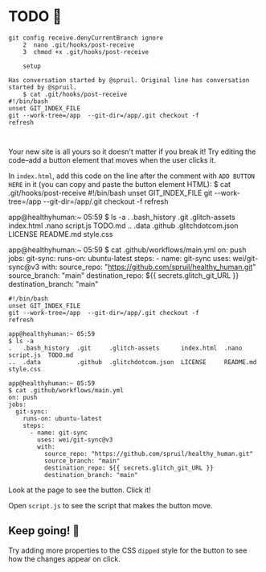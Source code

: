 # TODO 🚧

```
git config receive.denyCurrentBranch ignore
    2  nano .git/hooks/post-receive
    3  chmod +x .git/hooks/post-receive
    
    setup
    
Has conversation started by @spruil. Original line has conversation started by @spruil.
    $ cat .git/hooks/post-receive
#!/bin/bash
unset GIT_INDEX_FILE
git --work-tree=/app  --git-dir=/app/.git checkout -f
refresh 



```

Your new site is all yours so it doesn't matter if you break it! Try editing the code–add a button element that moves when the user clicks it.

In `index.html`, add this code on the line after the comment with `ADD BUTTON HERE` in it (you can copy and paste the button element HTML):
$ cat .git/hooks/post-receive
#!/bin/bash
unset GIT_INDEX_FILE
git --work-tree=/app --git-dir=/app/.git checkout -f
refresh

app@healthyhuman:~ 05:59
$ ls -a
. .bash_history .git .glitch-assets index.html .nano script.js TODO.md
.. .data .github .glitchdotcom.json LICENSE README.md style.css

app@healthyhuman:~ 05:59
$ cat .github/workflows/main.yml
on: push
jobs:
git-sync:
runs-on: ubuntu-latest
steps: - name: git-sync
uses: wei/git-sync@v3
with:
source_repo: "https://github.com/spruil/healthy_human.git"
source_branch: "main"
destination_repo: ${{ secrets.glitch_git_URL }}
destination_branch: "main"

```$ cat .git/hooks/post-receive
#!/bin/bash
unset GIT_INDEX_FILE
git --work-tree=/app  --git-dir=/app/.git checkout -f
refresh

app@healthyhuman:~ 05:59 
$ ls -a
.   .bash_history  .git     .glitch-assets      index.html  .nano      script.js  TODO.md
..  .data          .github  .glitchdotcom.json  LICENSE     README.md  style.css

app@healthyhuman:~ 05:59 
$ cat .github/workflows/main.yml 
on: push
jobs:
  git-sync:
    runs-on: ubuntu-latest
    steps:
      - name: git-sync
        uses: wei/git-sync@v3
        with:
          source_repo: "https://github.com/spruil/healthy_human.git"
          source_branch: "main"
          destination_repo: ${{ secrets.glitch_git_URL }}
          destination_branch: "main"
```

Look at the page to see the button. Click it!

Open `script.js` to see the script that makes the button move.

## Keep going! 🚀

Try adding more properties to the CSS `dipped` style for the button to see how the changes appear on click.
